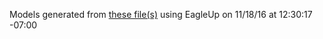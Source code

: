 Models generated from [these file(s)](https://raw.github.com/sparkfun/LP55231_Breakout/8b965bdd2d9bf6f0738ad0e173574141c543f69f/Hardware/LP55231_breakout.brd) using EagleUp on 11/18/16 at 12:30:17 -07:00
